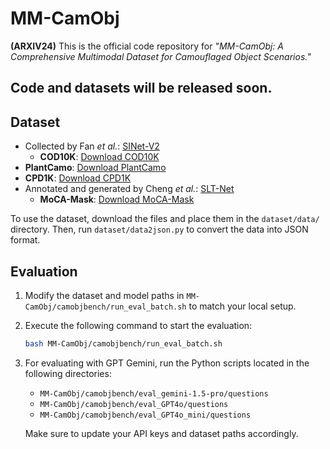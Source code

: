 # MM-CamObj
**(ARXIV24)** This is the official code repository for *"MM-CamObj: A Comprehensive Multimodal Dataset for Camouflaged Object Scenarios."*

## Code and datasets will be released soon.

## Dataset
- Collected by Fan *et al.*: [SINet-V2](https://github.com/GewelsJI/SINet-V2)
  - **COD10K**: [Download COD10K](https://drive.google.com/file/d/1M8-Ivd33KslvyehLK9_IUBGJ_Kf52bWG/view?usp=sharing)
- **PlantCamo**: [Download PlantCamo](https://github.com/yjybuaa/PlantCamo)
- **CPD1K**: [Download CPD1K](https://github.com/xfflyer/Camouflaged-people-detection)
- Annotated and generated by Cheng *et al.*: [SLT-Net](https://github.com/XuelianCheng/SLT-Net)
  - **MoCA-Mask**: [Download MoCA-Mask](https://drive.google.com/file/d/1FB24BGVrPOeUpmYbKZJYL5ermqUvBo_6/view?usp=sharing)

To use the dataset, download the files and place them in the `dataset/data/` directory. Then, run `dataset/data2json.py` to convert the data into JSON format.

## Evaluation
1. Modify the dataset and model paths in `MM-CamObj/camobjbench/run_eval_batch.sh` to match your local setup.
2. Execute the following command to start the evaluation:  
   ```bash
   bash MM-CamObj/camobjbench/run_eval_batch.sh
   ```
3. For evaluating with GPT Gemini, run the Python scripts located in the following directories:  
   - `MM-CamObj/camobjbench/eval_gemini-1.5-pro/questions`
   - `MM-CamObj/camobjbench/eval_GPT4o/questions`
   - `MM-CamObj/camobjbench/eval_GPT4o_mini/questions`

   Make sure to update your API keys and dataset paths accordingly.

